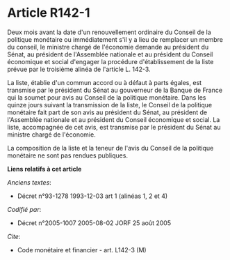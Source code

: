# Article R142-1

Deux mois avant la date d'un renouvellement ordinaire du Conseil de la politique monétaire ou immédiatement s'il y a lieu de
remplacer un membre du conseil, le ministre chargé de l'économie demande au président du Sénat, au président de l'Assemblée
nationale et au président du Conseil économique et social d'engager la procédure d'établissement de la liste prévue par le
troisième alinéa de l'article L. 142-3.

La liste, établie d'un commun accord ou à défaut à parts égales, est transmise par le président du Sénat au gouverneur de la
Banque de France qui la soumet pour avis au Conseil de la politique monétaire. Dans les quinze jours suivant la transmission
de la liste, le Conseil de la politique monétaire fait part de son avis au président du Sénat, au président de l'Assemblée
nationale et au président du Conseil économique et social. La liste, accompagnée de cet avis, est transmise par le président
du Sénat au ministre chargé de l'économie.

La composition de la liste et la teneur de l'avis du Conseil de la politique monétaire ne sont pas rendues publiques.

**Liens relatifs à cet article**

_Anciens textes_:

  - Décret n°93-1278 1993-12-03 art 1 (alinéas 1, 2 et 4)

_Codifié par_:

  - Décret n°2005-1007 2005-08-02 JORF 25 août 2005

_Cite_:

  - Code monétaire et financier - art. L142-3 (M)
